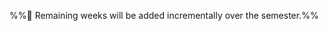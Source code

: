 <link rel="stylesheet" href="{{baseUrl}}/css/main.css">

<include src="../common/header.md" />

<div class="website-content">

<dynamic-panel src="week1/index.md" header="{{iconDone}} Week 1 [Jan 15]" no-close />
<dynamic-panel src="week2/index.md" header="{{iconDone}} Week 2 [Jan 22]" no-close />
<dynamic-panel src="week3/index.md" header="{{iconDone}} Week 3 [Jan 29]" no-close />
<dynamic-panel src="week4/index.md" header="{{iconDone}} Week 4 [Feb 5]" no-close />
<dynamic-panel src="week5/index.md" header="{{iconDone}} Week 5 [Feb 12]" no-close />
<dynamic-panel src="week6/index.md" header="{{iconDone}} Week 6 [Feb 19]" no-close />
<dynamic-panel src="week7/index.md" header="{{iconDone}} Week 7 [Mar 5]" no-close />
<dynamic-panel src="week8/index.md" header="{{iconDone}} Week 8 [Mar 12]" no-close />
<dynamic-panel src="week9/index.md" header="{{iconDone}} Week 9 [Mar 19]" no-close />

<panel header="{{iconCurrent}} Week 10 [Mar 26]" expanded no-close>
  <include src="week10/index.md"/>
</panel><p/>

%%:construction: Remaining weeks will be added incrementally over the semester.%%

</div>

